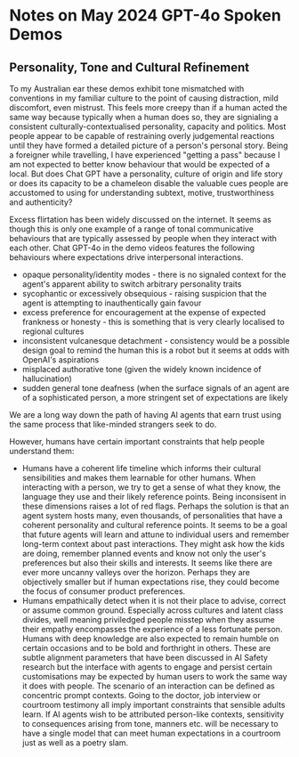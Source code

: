 
# Notes on May 2024 GPT-4o Spoken Demos

## Personality, Tone and Cultural Refinement

To my Australian ear these demos exhibit tone mismatched with conventions in my familiar culture to the point of causing distraction, mild discomfort, even mistrust. This feels more creepy than if a human acted the same way because typically when a human does so, they are signialing a consistent culturally-contextualised personality, capacity and politics. Most people appear to be capable of restraining overly judgemental reactions until they have formed a detailed picture of a person's personal story. Being a foreigner while travelling, I have experienced "getting a pass" because I am not expected to better know behaviour that would be expected of a local. But does Chat GPT have a personality, culture of origin and life story or does its capacity to be a chameleon disable the valuable cues people are accustomed to using for understanding subtext, motive, trustworthiness and authenticity?

Excess flirtation has been widely discussed on the internet. It seems as though this is only one example of a range of tonal communicative behaviours that are typically assessed by people when they interact with each other. Chat GPT-4o in the demo videos features the following behaviours where expectations drive interpersonal interactions.

* opaque personality/identity modes - there is no signaled context for the agent's apparent ability to switch arbitrary personality traits
* sycophantic or excessively obsequious - raising suspicion that the agent is attempting to inauthentically gain favour
* excess preference for encouragement at the expense of expected frankness or honesty - this is something that is very clearly localised to regional cultures
* inconsistent vulcanesque detachment - consistency would be a possible design goal to remind the human this is a robot but it seems at odds with OpenAI's aspirations
* misplaced authorative tone (given the widely known incidence of hallucination)
* sudden general tone deafness (when the surface signals of an agent are of a sophisticated person, a more stringent set of expectations are likely

We are a long way down the path of having AI agents that earn trust using the same process that like-minded strangers seek to do.

However, humans have certain important constraints that help people understand them:

* Humans have a coherent life timeline which informs their cultural sensibilities and makes them learnable for other humans. When interacting with a person, we try to get a sense of what they know, the language they use and their likely reference points. Being inconsisent in these dimensions raises a lot of red flags. Perhaps the solution is that an agent system hosts many, even thousands, of personalities that have a coherent personality and cultural reference points. It seems to be a goal that future agents will learn and attune to individual users and remember long-term context about past interactions. They might ask how the kids are doing, remember planned events and know not only the user's preferences but also their skills and interests. It seems like there are ever more uncanny valleys over the horizon. Perhaps they are objectively smaller but if human expectations rise, they could become the focus of consumer product preferences.
* Humans empathically detect when it is not their place to advise, correct or assume common ground. Especially across cultures and latent class divides, well meaning priviledged people misstep when they assume their empathy encompasses the experience of a less fortunate person. Humans with deep knowledge are also expected to remain humble on certain occasions and to be bold and forthright in others. These are subtle alignment parameters that have been discussed in AI Safety research but the interface with agents to engage and persist certain customisations may be expected by human users to work the same way it does with people. The scenario of an interaction can be defined as concentric prompt contexts. Going to the doctor, job interview or courtroom testimony all imply important constraints that sensible adults learn. If AI agents wish to be attributed person-like contexts, sensitivity to consequences arising from tone, manners etc. will be necessary to have a single model that can meet human expectations in a courtroom just as well as a poetry slam.



